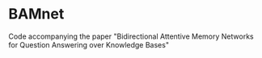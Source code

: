 # BAMnet
Code accompanying the paper "Bidirectional Attentive Memory Networks for Question Answering over Knowledge Bases"
